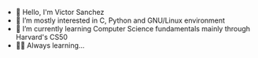 - 👋 Hello, I'm Victor Sanchez
- 👀 I’m mostly interested in C, Python and GNU/Linux environment 
- 🌱 I’m currently learning Computer Science fundamentals mainly through Harvard's CS50
- 🧑‍🎓 Always learning...
